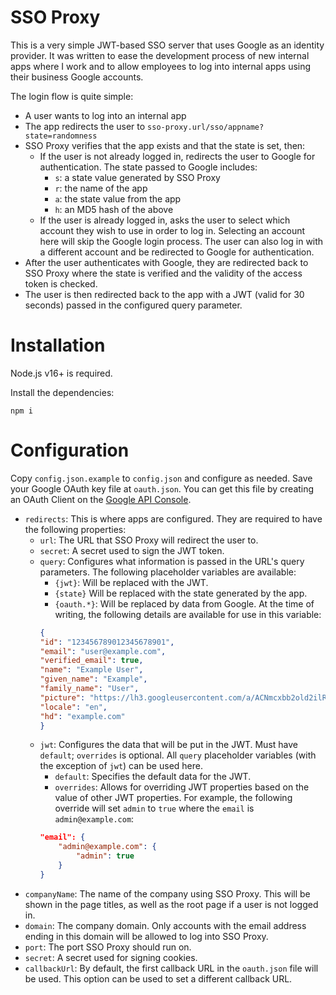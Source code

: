 # SSO Proxy

This is a very simple JWT-based SSO server that uses Google as an identity provider. It was written to ease the development process of new internal apps where I work and to allow employees to log into internal apps using their business Google accounts.

The login flow is quite simple:
- A user wants to log into an internal app
- The app redirects the user to `sso-proxy.url/sso/appname?state=randomness`
- SSO Proxy verifies that the app exists and that the state is set, then:
	- If the user is not already logged in, redirects the user to Google for authentication. The state passed to Google includes:
		- `s`: a state value generated by SSO Proxy
		- `r`: the name of the app
		- `a`: the state value from the app
		- `h`: an MD5 hash of the above
	- If the user is already logged in, asks the user to select which account they wish to use in order to log in. Selecting an account here will skip the Google login process. The user can also log in with a different account and be redirected to Google for authentication.
- After the user authenticates with Google, they are redirected back to SSO Proxy where the state is verified and the validity of the access token is checked.
- The user is then redirected back to the app with a JWT (valid for 30 seconds) passed in the configured query parameter.

# Installation

Node.js v16+ is required.

Install the dependencies:
```shell
npm i
```

# Configuration

Copy `config.json.example` to `config.json` and configure as needed. Save your Google OAuth key file at `oauth.json`. You can get this file by creating an OAuth Client on the [Google API Console](https://console.cloud.google.com/apis/credentials).

- `redirects`: This is where apps are configured. They are required to have the following properties:
	- `url`: The URL that SSO Proxy will redirect the user to.
	- `secret`: A secret used to sign the JWT token.
	- `query`: Configures what information is passed in the URL's query parameters. The following placeholder variables are available:
		- `{jwt}`: Will be replaced with the JWT.
		- `{state}` Will be replaced with the state generated by the app.
		- `{oauth.*}`: Will be replaced by data from Google. At the time of writing, the following details are available for use in this variable:
		```json
		{
		"id": "123456789012345678901",
		"email": "user@example.com",
		"verified_email": true,
		"name": "Example User",
		"given_name": "Example",
		"family_name": "User",
		"picture": "https://lh3.googleusercontent.com/a/ACNmcxbb2old2ilREbhdVM5S5N24ktjzWSEqM4HwUMpu=s96-c",
		"locale": "en",
		"hd": "example.com"
		}
		```
	- `jwt`: Configures the data that will be put in the JWT. Must have `default`; `overrides` is optional. All `query` placeholder variables (with the exception of `jwt`) can be used here.
		- `default`: Specifies the default data for the JWT.
		- `overrides`: Allows for overriding JWT properties based on the value of other JWT properties. For example, the following override will set `admin` to `true` where the `email` is `admin@example.com`:
		```json
		"email": {
			"admin@example.com": {
				"admin": true
			}
		}
		```
- `companyName`: The name of the company using SSO Proxy. This will be shown in the page titles, as well as the root page if a user is not logged in.
- `domain`: The company domain. Only accounts with the email address ending in this domain will be allowed to log into SSO Proxy.
- `port`: The port SSO Proxy should run on.
- `secret`: A secret used for signing cookies.
- `callbackUrl`: By default, the first callback URL in the `oauth.json` file will be used. This option can be used to set a different callback URL.